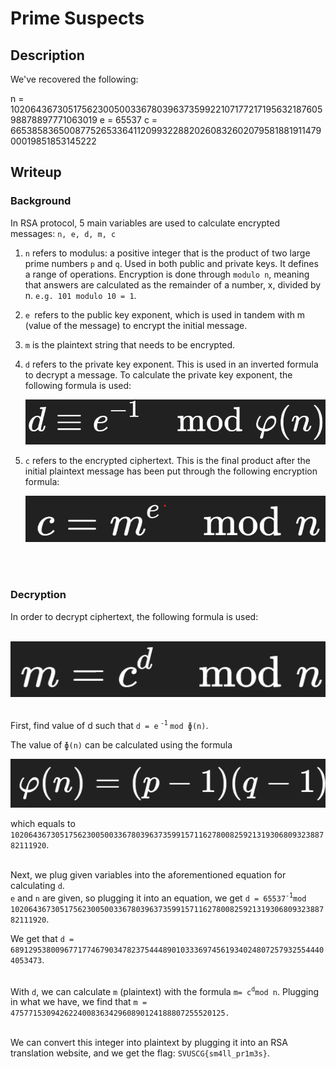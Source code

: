 # Prime Suspects

## Description
We've recovered the following:

n = 102064367305175623005003367803963735992210717721719563218760598878897771063019 e = 65537 c = 66538583650087752653364112099322882026083260207958188191147900019851853145222

## Writeup

### Background

In RSA protocol, 5 main variables are used to calculate encrypted messages: `n, e, d, m, c`
1. `n` refers to modulus: a positive integer that is the product of two large prime numbers `p` and `q`. Used in both public and private keys. It defines a range of operations. Encryption is done through `modulo n`, meaning that answers are calculated as the remainder of a number, x, divided by n. `e.g. 101 modulo 10 = 1`.
2. `e `refers to the public key exponent, which is used in tandem with m (value of the message) to encrypt the initial message.
3. `m` is the plaintext string that needs to be encrypted.
4. `d` refers to the private key exponent. This is used in an inverted formula to decrypt a message. To calculate the private key exponent, the following formula is used:

    ![d Formula](Screenshots/dFormula.png)

5. `c` refers to the encrypted ciphertext. This is the final product after the initial plaintext message has been put through the following encryption formula:

    ![c Formula](Screenshots/cFormula.png)
<br>
<br>


### Decryption
In order to decrypt ciphertext, the following formula is used:

&nbsp;&nbsp;&nbsp;&nbsp; ![m Formula](Screenshots/mFormula.png)
<br>
<br>

First, find value of d such that `d = e`<sup> `-1` </sup> `mod ɸ(n)`.

The value of `ɸ(n)` can be calculated using the formula

![Euler's Totient Formula](Screenshots/eulerFormula.png)

 which equals to `102064367305175623005003367803963735991571162780082592131930680932388782111920`.
<br>
<br>

Next, we plug given variables into the aforementioned equation for calculating `d`.   
`e` and `n` are given, so plugging it into an equation, we get `d = 65537`<sup>`-1`</sup>`mod 102064367305175623005003367803963735991571162780082592131930680932388782111920`.   
  
We get that `d = 68912953800967717746790347823754448901033369745619340248072579325544404053473`.
<br>
<br>

With `d`, we can calculate `m` (plaintext) with the formula `m= c`<sup>`d`</sup>`mod n`. Plugging in what we have, we find that `m = 475771530942622400836342960890124188807255520125.`
<br>
<br>

We can convert this integer into plaintext by plugging it into an RSA translation website, and we get the flag: `SVUSCG{sm4ll_pr1m3s}`.
